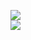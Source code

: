 [![](https://img.shields.io/badge/Made%20With-Github%20Spray-lightgrey.svg?style=for-the-badge&logo=github)](https://github.com/Annihil/github-spray#20071)  
[![](https://i.imgur.com/2DrTn0Z.gif)](https://github.com/Annihil/github-spray)